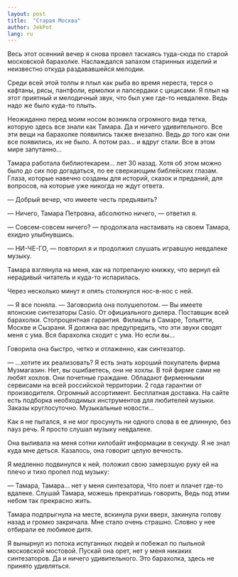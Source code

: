 ```yaml
---
layout: post
title:  "Старая Москва"
author: JekPot
lang: ru
---
```


Весь этот осенний вечер я снова провел таскаясь туда-сюда по старой московской барахолке. Наслаждался запахом старинных изделий и неизвестно откуда раздававшейся мелодии.

Среди всей этой толпы я плыл как рыба во время нереста, терся о кафтаны, рясы, пантфоли, ермолки и лапсердаки с цицисами. Я плыл на этот приятный и мелодичный звук, что был уже где-то невдалеке. Ведь надо же было куда-то плыть.

Неожиданно перед моим носом возникла огромного вида тетка, которую здесь все знали как Тамара. Да и ничего удивительного. Все эти вещи на барахолке появились также внезапно. Ведь до того как они все появились, их не было. А потом раз... и вдруг стали. Все в этом мире запутанно...

Тамара работала библиотекарем... лет 30 назад. Хотя об этом можно было до сих пор догадаться, по ее сверкающим библейских глазам. Глаза, которые навечно созданы для историй, сказок и преданий, для вопросов, на которые уже никогда не ждут ответа.

— Добрый вечер, что имеете честь предъявить?

— Ничего, Тамара Петровна, абсолютно ничего, — ответил я.

— Совсем-совсем ничего? — продолжала настаивать на своем Тамара, ехидно улыбнувшись.

— НИ-ЧЕ-ГО, — повторил я и продолжил слушать игравшую невдалеке музыку.

Тамара взглянула на меня, как на потрепаную книжку, что вернул ей нерадивый читатель и куда-то испарилась.

Через несколько минут я опять столкнулся нос-в-нос с ней.

— Я все поняла. — Заговорила она полушепотом. — Вы имеете японские синтезаторы Casio. От официального дилера. Поставщик всей барахолки. Стопроцентная гарантия. Филиалы в Самаре, Тольятти, Москве и Сызрани. Я должна вас предупредить, что эти звуки сводят меня с ума. Вся барахолка сходит с ума. Но если вы...

Говорила она быстро, четко и отлаженно, как синтезатор.

— ...хотите их реализовать? Я есть знать хороший покупатель фирма Музмагазин. Нет, вы ошибаетесь, они не хохлы. В той фирме сами не любят хохлов. Они почетные граждане. Обладают фирменными сервисами на всей российской территории. 2 года гарантии от производителя. Огромный ассортимент. Бесплатная доставка. На сайте есть подборка необходимых инструментов для любителей музыки. Заказы круглосуточно. Музыкальные новости...

Как я не пытался, я не мог просунуть ни одного слова в ее длинную, без пауз речь. Я просто слушал музыку невдалеке.

Она выливала на меня сотни килобайт информации в секунду. Я не знал куда мне деться. Казалось, она говорит целую вечность.

Я медленно подвинулся к ней, положил свою замерзшую руку ей на плечо и тихо пропел под музыку:

— Тамара, Тамара... нет у меня синтезатора, Что поет и плачет где-то вдалеке. Слушай Тамара, можешь прекратишь говорить, Ведь под этим небом так прекрасно жить.

Тамара подпрыгнула на месте, вскинула руки вверх, закинула голову назад и громко закричала. Мне стало очень страшно. Словно у нее отбирали ее любимое дитя.

Я вынырнул из потока испуганных людей и побежал по пыльной московской мостовой. Пускай она орет, нет у меня никаких синтезаторов. Да и ничего удивительного. Это барахолка, здесь не принято удивляться.